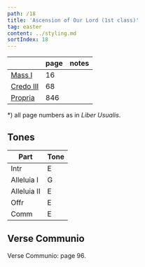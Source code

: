 ```yaml
---
path: /18
title: 'Ascension of Our Lord (1st class)'
tag: easter
content: ../styling.md
sortIndex: 18
---
```


|   | page | notes   |
|---|---|---|
| [Mass I](/pdf/i.pdf) | 16 ||
| [Credo III](/pdf/credo-iii.pdf) | 68 ||
| [Propria](/pdf/ascension.pdf)  | 846 ||

*) all page numbers as in _Liber Usualis_.

## Tones

| Part  | Tone |
|---|---|
| Intr | E |
| Alleluia I | G |
| Alleluia II | E |
| Offr | E |
| Comm | E |

## Verse Communio
Verse Communio: page 96.
